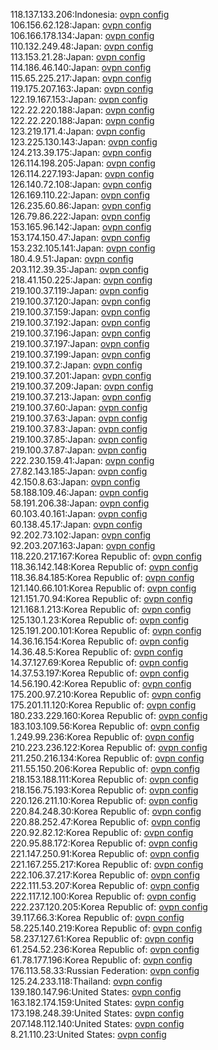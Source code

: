 118.137.133.206:Indonesia: [ovpn config](vpn/118_137_133_206.ovpn)  
106.156.62.128:Japan: [ovpn config](vpn/106_156_62_128.ovpn)  
106.166.178.134:Japan: [ovpn config](vpn/106_166_178_134.ovpn)  
110.132.249.48:Japan: [ovpn config](vpn/110_132_249_48.ovpn)  
113.153.21.28:Japan: [ovpn config](vpn/113_153_21_28.ovpn)  
114.186.46.140:Japan: [ovpn config](vpn/114_186_46_140.ovpn)  
115.65.225.217:Japan: [ovpn config](vpn/115_65_225_217.ovpn)  
119.175.207.163:Japan: [ovpn config](vpn/119_175_207_163.ovpn)  
122.19.167.153:Japan: [ovpn config](vpn/122_19_167_153.ovpn)  
122.22.220.188:Japan: [ovpn config](vpn/122_22_220_188.ovpn)  
122.22.220.188:Japan: [ovpn config](vpn/122_22_220_188.ovpn)  
123.219.171.4:Japan: [ovpn config](vpn/123_219_171_4.ovpn)  
123.225.130.143:Japan: [ovpn config](vpn/123_225_130_143.ovpn)  
124.213.39.175:Japan: [ovpn config](vpn/124_213_39_175.ovpn)  
126.114.198.205:Japan: [ovpn config](vpn/126_114_198_205.ovpn)  
126.114.227.193:Japan: [ovpn config](vpn/126_114_227_193.ovpn)  
126.140.72.108:Japan: [ovpn config](vpn/126_140_72_108.ovpn)  
126.169.110.22:Japan: [ovpn config](vpn/126_169_110_22.ovpn)  
126.235.60.86:Japan: [ovpn config](vpn/126_235_60_86.ovpn)  
126.79.86.222:Japan: [ovpn config](vpn/126_79_86_222.ovpn)  
153.165.96.142:Japan: [ovpn config](vpn/153_165_96_142.ovpn)  
153.174.150.47:Japan: [ovpn config](vpn/153_174_150_47.ovpn)  
153.232.105.141:Japan: [ovpn config](vpn/153_232_105_141.ovpn)  
180.4.9.51:Japan: [ovpn config](vpn/180_4_9_51.ovpn)  
203.112.39.35:Japan: [ovpn config](vpn/203_112_39_35.ovpn)  
218.41.150.225:Japan: [ovpn config](vpn/218_41_150_225.ovpn)  
219.100.37.119:Japan: [ovpn config](vpn/219_100_37_119.ovpn)  
219.100.37.120:Japan: [ovpn config](vpn/219_100_37_120.ovpn)  
219.100.37.159:Japan: [ovpn config](vpn/219_100_37_159.ovpn)  
219.100.37.192:Japan: [ovpn config](vpn/219_100_37_192.ovpn)  
219.100.37.196:Japan: [ovpn config](vpn/219_100_37_196.ovpn)  
219.100.37.197:Japan: [ovpn config](vpn/219_100_37_197.ovpn)  
219.100.37.199:Japan: [ovpn config](vpn/219_100_37_199.ovpn)  
219.100.37.2:Japan: [ovpn config](vpn/219_100_37_2.ovpn)  
219.100.37.201:Japan: [ovpn config](vpn/219_100_37_201.ovpn)  
219.100.37.209:Japan: [ovpn config](vpn/219_100_37_209.ovpn)  
219.100.37.213:Japan: [ovpn config](vpn/219_100_37_213.ovpn)  
219.100.37.60:Japan: [ovpn config](vpn/219_100_37_60.ovpn)  
219.100.37.63:Japan: [ovpn config](vpn/219_100_37_63.ovpn)  
219.100.37.83:Japan: [ovpn config](vpn/219_100_37_83.ovpn)  
219.100.37.85:Japan: [ovpn config](vpn/219_100_37_85.ovpn)  
219.100.37.87:Japan: [ovpn config](vpn/219_100_37_87.ovpn)  
222.230.159.41:Japan: [ovpn config](vpn/222_230_159_41.ovpn)  
27.82.143.185:Japan: [ovpn config](vpn/27_82_143_185.ovpn)  
42.150.8.63:Japan: [ovpn config](vpn/42_150_8_63.ovpn)  
58.188.109.46:Japan: [ovpn config](vpn/58_188_109_46.ovpn)  
58.191.206.38:Japan: [ovpn config](vpn/58_191_206_38.ovpn)  
60.103.40.161:Japan: [ovpn config](vpn/60_103_40_161.ovpn)  
60.138.45.17:Japan: [ovpn config](vpn/60_138_45_17.ovpn)  
92.202.73.102:Japan: [ovpn config](vpn/92_202_73_102.ovpn)  
92.203.207.163:Japan: [ovpn config](vpn/92_203_207_163.ovpn)  
118.220.217.167:Korea Republic of: [ovpn config](vpn/118_220_217_167.ovpn)  
118.36.142.148:Korea Republic of: [ovpn config](vpn/118_36_142_148.ovpn)  
118.36.84.185:Korea Republic of: [ovpn config](vpn/118_36_84_185.ovpn)  
121.140.66.101:Korea Republic of: [ovpn config](vpn/121_140_66_101.ovpn)  
121.151.70.94:Korea Republic of: [ovpn config](vpn/121_151_70_94.ovpn)  
121.168.1.213:Korea Republic of: [ovpn config](vpn/121_168_1_213.ovpn)  
125.130.1.23:Korea Republic of: [ovpn config](vpn/125_130_1_23.ovpn)  
125.191.200.101:Korea Republic of: [ovpn config](vpn/125_191_200_101.ovpn)  
14.36.16.154:Korea Republic of: [ovpn config](vpn/14_36_16_154.ovpn)  
14.36.48.5:Korea Republic of: [ovpn config](vpn/14_36_48_5.ovpn)  
14.37.127.69:Korea Republic of: [ovpn config](vpn/14_37_127_69.ovpn)  
14.37.53.197:Korea Republic of: [ovpn config](vpn/14_37_53_197.ovpn)  
14.56.190.42:Korea Republic of: [ovpn config](vpn/14_56_190_42.ovpn)  
175.200.97.210:Korea Republic of: [ovpn config](vpn/175_200_97_210.ovpn)  
175.201.11.120:Korea Republic of: [ovpn config](vpn/175_201_11_120.ovpn)  
180.233.229.160:Korea Republic of: [ovpn config](vpn/180_233_229_160.ovpn)  
183.103.109.56:Korea Republic of: [ovpn config](vpn/183_103_109_56.ovpn)  
1.249.99.236:Korea Republic of: [ovpn config](vpn/1_249_99_236.ovpn)  
210.223.236.122:Korea Republic of: [ovpn config](vpn/210_223_236_122.ovpn)  
211.250.216.134:Korea Republic of: [ovpn config](vpn/211_250_216_134.ovpn)  
211.55.150.206:Korea Republic of: [ovpn config](vpn/211_55_150_206.ovpn)  
218.153.188.111:Korea Republic of: [ovpn config](vpn/218_153_188_111.ovpn)  
218.156.75.193:Korea Republic of: [ovpn config](vpn/218_156_75_193.ovpn)  
220.126.211.10:Korea Republic of: [ovpn config](vpn/220_126_211_10.ovpn)  
220.84.248.30:Korea Republic of: [ovpn config](vpn/220_84_248_30.ovpn)  
220.88.252.47:Korea Republic of: [ovpn config](vpn/220_88_252_47.ovpn)  
220.92.82.12:Korea Republic of: [ovpn config](vpn/220_92_82_12.ovpn)  
220.95.88.172:Korea Republic of: [ovpn config](vpn/220_95_88_172.ovpn)  
221.147.250.91:Korea Republic of: [ovpn config](vpn/221_147_250_91.ovpn)  
221.167.255.217:Korea Republic of: [ovpn config](vpn/221_167_255_217.ovpn)  
222.106.37.217:Korea Republic of: [ovpn config](vpn/222_106_37_217.ovpn)  
222.111.53.207:Korea Republic of: [ovpn config](vpn/222_111_53_207.ovpn)  
222.117.12.100:Korea Republic of: [ovpn config](vpn/222_117_12_100.ovpn)  
222.237.120.205:Korea Republic of: [ovpn config](vpn/222_237_120_205.ovpn)  
39.117.66.3:Korea Republic of: [ovpn config](vpn/39_117_66_3.ovpn)  
58.225.140.219:Korea Republic of: [ovpn config](vpn/58_225_140_219.ovpn)  
58.237.127.61:Korea Republic of: [ovpn config](vpn/58_237_127_61.ovpn)  
61.254.52.236:Korea Republic of: [ovpn config](vpn/61_254_52_236.ovpn)  
61.78.177.196:Korea Republic of: [ovpn config](vpn/61_78_177_196.ovpn)  
176.113.58.33:Russian Federation: [ovpn config](vpn/176_113_58_33.ovpn)  
125.24.233.118:Thailand: [ovpn config](vpn/125_24_233_118.ovpn)  
139.180.147.96:United States: [ovpn config](vpn/139_180_147_96.ovpn)  
163.182.174.159:United States: [ovpn config](vpn/163_182_174_159.ovpn)  
173.198.248.39:United States: [ovpn config](vpn/173_198_248_39.ovpn)  
207.148.112.140:United States: [ovpn config](vpn/207_148_112_140.ovpn)  
8.21.110.23:United States: [ovpn config](vpn/8_21_110_23.ovpn)  
